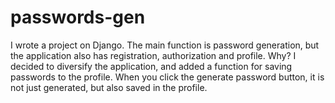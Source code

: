 # passwords-gen
I wrote a project on Django. The main function is password generation, but the application also has registration, authorization and profile. Why? I decided to diversify the application, and added a function for saving passwords to the profile. When you click the generate password button, it is not just generated, but also saved in the profile.
